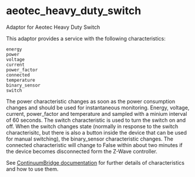 # aeotec_heavy_duty_switch
Adaptor for Aeotec Heavy Duty Switch

This adaptor provides a service with the following characteristics:

    energy
    power
    voltage
    current
    power_factor
    connected
    temperature
    binary_sensor
    switch
  
The power characteristic changes as soon as the power consumption changes and should be used for instantaneous monitoring. Energy, voltage, current, power_factor and temperature and sampled with a minium interval of 60 seconds. The switch characteristic is used to turn the switch on and off. When the switch changes state (normally in response to the switch characterisitc, but there is also a button inside the device that can be used for manual switching), the binary_sensor characteristic changes. The connected characteristic will change to False within about two minutes if the device becomes disconnected form the Z-Wave controller. 

See [ContinuumBridge documentation](http://continuumbridge.readme.io/v1.0/docs/characteristics) for further details of characteristics and how to use them.
